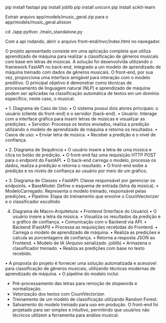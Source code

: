 
pip install fastapi
pip install joblib
pip install uvicorn
pip install scikit-learn

Extrair arquivo app/models/music_geral.zip para o app/models/music_geral.alisson

cd ./app 
    python ./main_standalone.py

Com a api rodando, abrir o arquivo front-end/mvc/index.html no navegador. 

O projeto apresentado consiste em uma aplicação completa que utiliza
aprendizado de máquina para realizar a classificação de gêneros musicais
com base em letras de músicas.
A solução foi desenvolvida utilizando o framework FastAPI no back-end,
integrado a um modelo de aprendizado de máquina treinado com dados de
gêneros musicais.
O front-end, por sua vez, proporciona uma interface amigável para interação
com o modelo preditivo. O principal objetivo é demonstrar como técnicas de
processamento de linguagem natural (NLP) e aprendizado de máquina podem
ser aplicadas na classificação automática de textos em um domínio específico,
neste caso, o musical.


• 1. Diagrama de Caso de Uso:
• O sistema possui dois atores principais: o usuário (cliente do front-end) e o
servidor (back-end).
• Usuário: Interage com a interface gráfica para inserir letras de músicas e
visualizar as predições.
• Servidor: Processa os textos enviados, realiza a predição utilizando o
modelo de aprendizado de máquina e retorna os resultados.
• Casos de uso:
• Enviar letra de música.
• Receber a predição e o nível de confiança.

• 2. Diagrama de Sequência
• O usuário insere a letra de uma música e clica no botão de predição.
• O front-end faz uma requisição HTTP POST para o endpoint do FastAPI.
• O back-end carrega o modelo, processa os dados, realiza a predição e
retorna o resultado.
• O front-end exibe a predição e os níveis de confiança ao usuário por meio
de um gráfico.

• 3. Diagrama de Classes
• FastAPI: Classe responsável por gerenciar os endpoints.
• BaseModel: Define o esquema de entrada (letra da música).
• ModeloCarregado: Representa o modelo treinado, responsável pelas
predições.
• Pipeline: Etapa do treinamento que envolve o CountVectorizer e o
classificador escolhido


4. Diagrama de Macro-Arquitetura:
• Frontend (Interface do Usuário)
• O usuário insere a letra da música.
• Visualiza os resultados da predição e o gráfico de
confiança.
• Comunicação com o Backend via API.
• Backend (FastAPI)
• Processa as requisições recebidas do Frontend.
• Carrega o modelo de aprendizado de máquina.
• Realiza as predições e calcula as porcentagens de
confiança.
• Retorna a resposta JSON ao Frontend.
• Modelo de IA (Arquivo serializado .joblib)
• Armazena o classificador treinado.
• Realiza as predições com base no texto recebido.


• A proposta do projeto é fornecer uma solução automatizada e acessível para
classificação de gêneros musicais, utilizando técnicas modernas de
aprendizado de máquina.
• O pipeline do modelo inclui:
- Pré-processamento das letras para remoção de stopwords e normalização.
- Vetorização dos textos com CountVectorizer.
- Treinamento de um modelo de classificação utilizando Random Forest.
- Salvamento do modelo treinado para uso em produção.
O front-end foi projetado para ser simples e intuitivo, permitindo que usuários
não técnicos utilizem a ferramenta para análise musical.

